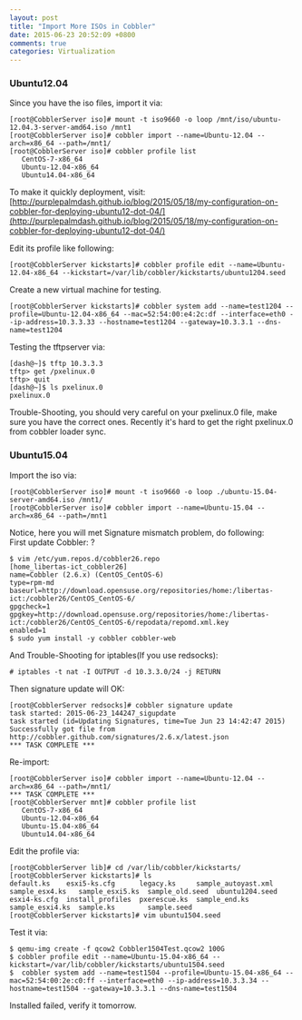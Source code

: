 ```yaml
---
layout: post
title: "Import More ISOs in Cobbler"
date: 2015-06-23 20:52:09 +0800
comments: true
categories: Virtualization
---
```

### Ubuntu12.04
Since you have the iso files, import it via:    

```
[root@CobblerServer iso]# mount -t iso9660 -o loop /mnt/iso/ubuntu-12.04.3-server-amd64.iso /mnt1
[root@CobblerServer iso]# cobbler import --name=Ubuntu-12.04 --arch=x86_64 --path=/mnt1/
[root@CobblerServer iso]# cobbler profile list
   CentOS-7-x86_64
   Ubuntu-12.04-x86_64
   Ubuntu14.04-x86_64
```

To make it quickly deployment, visit:      
[http://purplepalmdash.github.io/blog/2015/05/18/my-configuration-on-cobbler-for-deploying-ubuntu12-dot-04/](http://purplepalmdash.github.io/blog/2015/05/18/my-configuration-on-cobbler-for-deploying-ubuntu12-dot-04/)    

Edit its profile like following:     

```
[root@CobblerServer kickstarts]# cobbler profile edit --name=Ubuntu-12.04-x86_64 --kickstart=/var/lib/cobbler/kickstarts/ubuntu1204.seed 
```

Create a new virtual machine for testing.    

```
[root@CobblerServer kickstarts]# cobbler system add --name=test1204 --profile=Ubuntu-12.04-x86_64 --mac=52:54:00:e4:2c:df --interface=eth0 --ip-address=10.3.3.33 --hostname=test1204 --gateway=10.3.3.1 --dns-name=test1204
```

Testing the tftpserver via:     

```
[dash@~]$ tftp 10.3.3.3   
tftp> get /pxelinux.0
tftp> quit
[dash@~]$ ls pxelinux.0 
pxelinux.0
```

Trouble-Shooting, you should very careful on your pxelinux.0 file, make sure you have the correct ones. Recently it's hard to get the right pxelinux.0 from cobbler loader sync.     


### Ubuntu15.04
Import the iso via:    

```
[root@CobblerServer iso]# mount -t iso9660 -o loop ./ubuntu-15.04-server-amd64.iso /mnt1/
[root@CobblerServer iso]# cobbler import --name=Ubuntu-15.04 --arch=x86_64 --path=/mnt1
```

Notice, here you will met Signature mismatch problem, do following:     
First update Cobbler: ?    

```
$ vim /etc/yum.repos.d/cobbler26.repo
[home_libertas-ict_cobbler26]
name=Cobbler (2.6.x) (CentOS_CentOS-6)
type=rpm-md
baseurl=http://download.opensuse.org/repositories/home:/libertas-ict:/cobbler26/CentOS_CentOS-6/
gpgcheck=1
gpgkey=http://download.opensuse.org/repositories/home:/libertas-ict:/cobbler26/CentOS_CentOS-6/repodata/repomd.xml.key
enabled=1
$ sudo yum install -y cobbler cobbler-web
```

And Trouble-Shooting for iptables(If you use redsocks):     

```
# iptables -t nat -I OUTPUT -d 10.3.3.0/24 -j RETURN
```
Then signature update will OK:    

```
[root@CobblerServer redsocks]# cobbler signature update
task started: 2015-06-23_144247_sigupdate
task started (id=Updating Signatures, time=Tue Jun 23 14:42:47 2015)
Successfully got file from http://cobbler.github.com/signatures/2.6.x/latest.json
*** TASK COMPLETE ***

```

Re-import:      

```
[root@CobblerServer iso]# cobbler import --name=Ubuntu-12.04 --arch=x86_64 --path=/mnt1/
*** TASK COMPLETE ***
[root@CobblerServer mnt]# cobbler profile list
   CentOS-7-x86_64
   Ubuntu-12.04-x86_64
   Ubuntu-15.04-x86_64
   Ubuntu14.04-x86_64
```

Edit the profile via:      

```
[root@CobblerServer lib]# cd /var/lib/cobbler/kickstarts/
[root@CobblerServer kickstarts]# ls
default.ks    esxi5-ks.cfg      legacy.ks     sample_autoyast.xml  sample_esx4.ks   sample_esxi5.ks  sample_old.seed  ubuntu1204.seed
esxi4-ks.cfg  install_profiles  pxerescue.ks  sample_end.ks        sample_esxi4.ks  sample.ks        sample.seed
[root@CobblerServer kickstarts]# vim ubuntu1504.seed
```

Test it via:    

```
$ qemu-img create -f qcow2 Cobbler1504Test.qcow2 100G
$ cobbler profile edit --name=Ubuntu-15.04-x86_64 --kickstart=/var/lib/cobbler/kickstarts/ubuntu1504.seed
$  cobbler system add --name=test1504 --profile=Ubuntu-15.04-x86_64 --mac=52:54:00:2e:c0:ff --interface=eth0 --ip-address=10.3.3.34 --hostname=test1504 --gateway=10.3.3.1 --dns-name=test1504

```

Installed failed, verify it tomorrow.    
